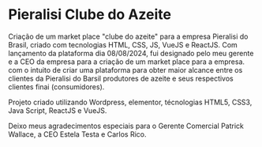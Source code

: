 # Pieralisi Clube do Azeite
Criação de um market place "clube do azeite" para a empresa Pieralisi do Brasil, criado com tecnologias HTML, CSS, JS, VueJS e ReactJS.
Com lançamento da plataforma dia 08/08/2024, fui designado pelo meu gerente e a CEO da empresa para a criação de um market place para a empresa. com o intuito de criar uma plataforma para obter maior alcance entre os clientes da Pieralisi do Barsil produtores de azeite e seus respectivos clientes finai (consumidores).

Projeto criado utilizando Wordpress, elementor, técnologias HTML5, CSS3, Java Script, ReactJS e VueJS.

Deixo meus agradecimentos especiais para o Gerente Comercial Patrick Wallace, a CEO Estela Testa e Carlos Rico.

